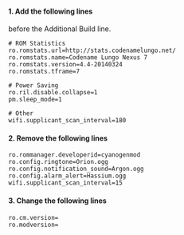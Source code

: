 #### 1. Add the following lines ####
before the Additional Build line. 
~~~
# ROM Statistics
ro.romstats.url=http://stats.codenamelungo.net/
ro.romstats.name=Codename Lungo Nexus 7
ro.romstats.version=4.4-20140324
ro.romstats.tframe=7

# Power Saving
ro.ril.disable.collapse=1
pm.sleep_mode=1

# Other 
wifi.supplicant_scan_interval=180
~~~

#### 2. Remove the following lines ####
~~~
ro.rommanager.developerid=cyanogenmod
ro.config.ringtone=Orion.ogg
ro.config.notification_sound=Argon.ogg
ro.config.alarm_alert=Hassium.ogg
wifi.supplicant_scan_interval=15 
~~~

#### 3. Change the following lines ####
~~~
ro.cm.version=
ro.modversion=
~~~
